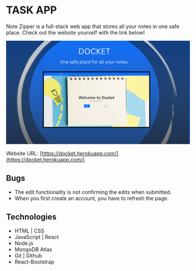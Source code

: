 # TASK APP

<!-- Project name: MERN-Notezipper
username: notezipper
mongoDB pass: kgl0sH6YF5IGvGwJ
check out bootswatch.com for free premade templates of bootstrap -->

<!-- Npm packages | Shorthand react component boilerplate [rafce]
Backend --
[dotenv] - Loads environment variables from a .env file.
[express] - is a back end web application framework for building RESTful APIs with Node.js
[nodemon] - It simply restarts the node application whenever it observes the changes in the file present in the working directory of your project.
[concurrently] - lets you run frontend and backend with one command.npm run start.
[cors] - CORS is a node.js package for providing a Connect/Express middleware that can be used to enable CORS with various options.
[mongoose] - Provides everything that lets us connect to mongoDB.
[] -

Frontend --
[bootstrap react-bootstrap] - used for fast styling
[emailjs-com] - used to send emails in the form.
[mapbox-gl maplibre-gl react-map-gl] - works with the maps
[react-scroll react-scroll-motion] - effects on scroll into view
[react-toastify] - makes a toast appear when form is submited
[react-router-dom] - lets you change content on click in page.
[axios] - links backend and frontend. Makes api calls easy.
[] -
-->

Note Zipper is a full-stack web app that stores all your notes in one safe place. Check out the website yourself with the link below!

![docket image](./img/docket.png)

Website URL: [https://docket.herokuapp.com/](https://docket.herokuapp.com/)

## Bugs

- The edit functionality is not confirming the edits when submitted.
- When you first create an account, you have to refresh the page.

## Technologies

- HTML | CSS
- JavaScript | React
- Node.js
- MongoDB Atlas
- Git | Github
- React-Bootstrap
